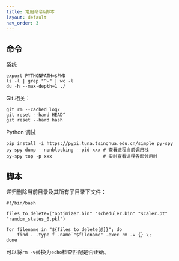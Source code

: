 ```yaml
---
title: 常用命令&脚本
layout: default
nav_order: 3
---
```


## 命令

系统

```shell
export PYTHONPATH=$PWD
ls -l | grep "^-" | wc -l
du -h --max-depth=1 ./
```

Git 相关：

```shell
git rm --cached log/
git reset --hard HEAD^
git reset --hard hash
```

Python 调试

```shell
pip install -i https://pypi.tuna.tsinghua.edu.cn/simple py-spy
py-spy dump --nonblocking --pid xxx	# 查看进程当前调用栈
py-spy top -p xxx 					# 实时查看进程各部分用时
```

## 脚本

递归删除当前目录及其所有子目录下文件：

```shell
#!/bin/bash

files_to_delete=("optimizer.bin" "scheduler.bin" "scaler.pt" "random_states_0.pkl")

for filename in "${files_to_delete[@]}"; do
    find . -type f -name "$filename" -exec rm -v {} \;
done
```

可以将`rm -v`替换为`echo`检查匹配是否正确。

